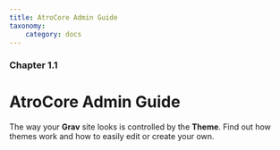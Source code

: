 ```yaml
---
title: AtroCore Admin Guide
taxonomy:
    category: docs
---
```


### Chapter 1.1

# AtroCore Admin Guide

The way your **Grav** site looks is controlled by the **Theme**.  Find out how themes work and how to easily edit or create your own.
